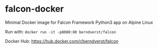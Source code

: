 # falcon-docker
Minimal Docker image for Falcon Framework Python3 app on Alpine Linux

Run with:
`docker run -it -p8080:80 berndverst/falcon`

Docker Hub: https://hub.docker.com/r/berndverst/falcon
